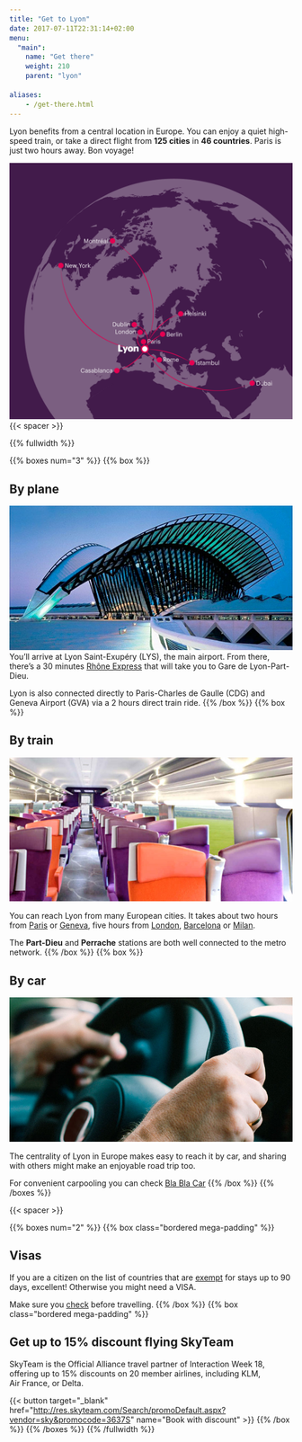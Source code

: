 ```yaml
---
title: "Get to Lyon"
date: 2017-07-11T22:31:14+02:00
menu:
  "main":
    name: "Get there"
    weight: 210  
    parent: "lyon"

aliases: 
    - /get-there.html
---
```

Lyon benefits from a central location in Europe. You can enjoy a quiet high-speed train, or take a direct flight from **125 cities** in **46 countries**. Paris is just two hours away. Bon voyage!

![Flights to Lyon](/img/graphics/lyon_flights.png)
{{< spacer >}}

{{% fullwidth %}}

{{% boxes num="3" %}}
{{% box %}}
## By plane
![Lyon Saint Exupery airport (LYS)](/img/photos/lyon-scene10-Airport.jpg) 
You&rsquo;ll arrive at Lyon Saint-Exup&eacute;ry (LYS), the main airport.  From there, there&rsquo;s a 30 minutes [Rh&ocirc;ne&nbsp;Express](https://www.rhonexpress.fr/en) that will take you to Gare de Lyon-Part-Dieu.

Lyon is also connected directly to Paris-Charles de Gaulle (CDG) and Geneva Airport (GVA) via a 2 hours direct train ride.
{{% /box %}}
{{% box %}}
## By train
![Inside the highspeed train - TGV](/img/photos/lyon-scene11-Train-TGV.jpg)

You can reach Lyon from many European cities. It takes about two hours from [Paris](https://www.trainline.eu/trains/paris/lyon) or [Geneva](https://www.trainline.eu/trains/geneve-cornavin/lyon), five hours from [London](http://www.eurostar.com/uk-en/city-breaks/france/lyon), [Barcelona](https://www.trainline.eu/trains/barcelona/lyon) or [Milan](https://www.trainline.eu/trains/milano/lyon).</p>

The **Part-Dieu** and **Perrache** stations are both well connected to the metro network.
{{% /box %}}
{{% box %}}
## By car
![Carpooling](/img/photos/lyon-scene12-Carpooling.jpg)

The centrality of Lyon in Europe makes easy to reach it by car, and sharing with others might make an enjoyable road trip too.

For convenient carpooling you can check [Bla&nbsp;Bla&nbsp;Car](https://www.blablacar.co.uk/search?fn=&fc=&tn=Lyon%2C+France)
{{% /box %}}
{{% /boxes %}}

{{< spacer >}}

{{% boxes num="2" %}}
{{% box class="bordered mega-padding" %}}
## Visas

If you are a citizen on the list of countries that are [exempt](http://www.diplomatie.gouv.fr/en/coming-to-france/getting-a-visa/article/foreign-nationals-holding-ordinary-passports-exempt-from-visa-requirements) for stays up to 90 days, excellent! Otherwise you might need a VISA.

Make sure you [check](http://www.diplomatie.gouv.fr/en/coming-to-france/getting-a-visa/article/faq-visas) before travelling.
{{% /box %}}
{{% box class="bordered mega-padding" %}}
## Get up to 15% discount flying SkyTeam

SkyTeam is the Official Alliance travel partner of Interaction&nbsp;Week&nbsp;18, offering up to 15% discounts on 20 member airlines, including KLM, Air&nbsp;France, or Delta.
    
{{< button target="_blank" href="http://res.skyteam.com/Search/promoDefault.aspx?vendor=sky&promocode=3637S" name="Book with discount" >}}
{{% /box %}}
{{% /boxes %}}
{{% /fullwidth %}}
